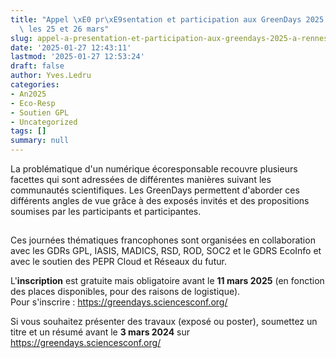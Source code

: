 ```yaml
---
title: "Appel \xE0 pr\xE9sentation et participation aux GreenDays 2025 \xE0 Rennes\
  \ les 25 et 26 mars"
slug: appel-a-presentation-et-participation-aux-greendays-2025-a-rennes-les-25-et-26-mars
date: '2025-01-27 12:43:11'
lastmod: '2025-01-27 12:53:24'
draft: false
author: Yves.Ledru
categories:
- An2025
- Eco-Resp
- Soutien GPL
- Uncategorized
tags: []
summary: null
---
```


La problématique d'un numérique écoresponsable recouvre plusieurs facettes qui sont adressées de différentes manières suivant les communautés scientifiques. Les GreenDays permettent d'aborder ces différents angles de vue grâce à des exposés invités et des propositions soumises par les participants et participantes.

## 

Ces journées thématiques francophones sont organisées en collaboration avec les GDRs GPL, IASIS, MADICS, RSD, ROD, SOC2 et le GDRS EcoInfo et avec le soutien des PEPR Cloud et Réseaux du futur.

L'**inscription** est gratuite mais obligatoire avant le **11 mars 2025** (en fonction des places disponibles, pour des raisons de logistique).   
Pour s'inscrire : <https://greendays.sciencesconf.org/>

Si vous souhaitez présenter des travaux (exposé ou poster), soumettez un titre et un résumé avant le **3 mars 2024** sur <https://greendays.sciencesconf.org/>
